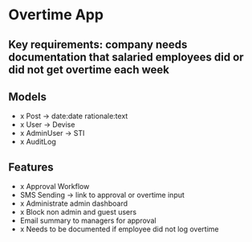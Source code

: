 # Overtime App

## Key requirements: company needs documentation that salaried employees did or did not get overtime each week

## Models
- x Post -> date:date rationale:text
- x User -> Devise
- x AdminUser -> STI
- x AuditLog

## Features
- x Approval Workflow
- SMS Sending -> link to approval or overtime input
- x Administrate admin dashboard
- x Block non admin and guest users
- Email summary to managers for approval
- x Needs to be documented if employee did not log overtime